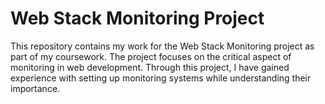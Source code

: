 # Web Stack Monitoring Project
This repository contains my work for the Web Stack Monitoring project as part of my coursework. The project focuses on the critical aspect of monitoring in web development. Through this project, I have gained experience with setting up monitoring systems while understanding their importance.
